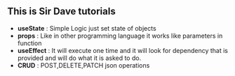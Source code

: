  This is Sir Dave tutorials
------------
- **useState** : Simple Logic just set state of objects
- **props** : Like in other programming language it works like parameters in function
- **useEffect** : It will execute one time and it will look for dependency that is provided 
and will do what it is asked to do. 
- **CRUD** : POST,DELETE,PATCH json operations 


